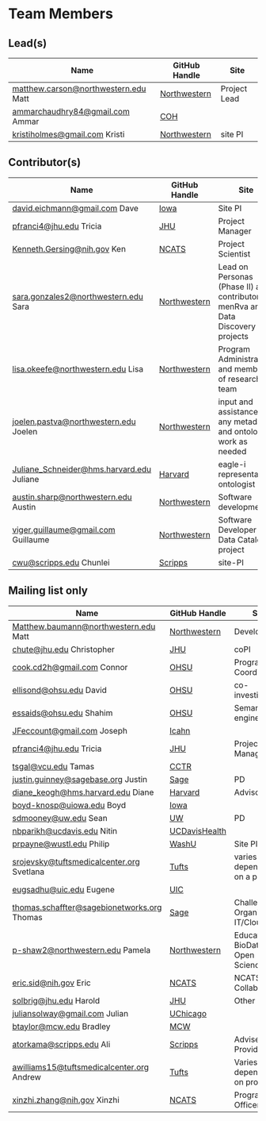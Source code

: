 # Team Members

## Lead(s)
Name | GitHub Handle | Site
-- | -- | --
matthew.carson@northwestern.edu Matt | [Northwestern](Northwestern) | Project Lead
ammarchaudhry84@gmail.com Ammar | [COH](COH) | 
kristiholmes@gmail.com Kristi | [Northwestern](Northwestern) | site PI

## Contributor(s)
Name | GitHub Handle | Site
-- | -- | --
david.eichmann@gmail.com Dave | [Iowa](Iowa) | Site PI
pfranci4@jhu.edu Tricia | [JHU](JHU) | Project Manager
Kenneth.Gersing@nih.gov Ken | [NCATS](NCATS) | Project Scientist
sara.gonzales2@northwestern.edu Sara | [Northwestern](Northwestern) | Lead on Personas (Phase II) and contributor to menRva and Data Discovery projects
lisa.okeefe@northwestern.edu Lisa | [Northwestern](Northwestern) | Program Administrator and member of research team
joelen.pastva@northwestern.edu Joelen | [Northwestern](Northwestern) | input and assistance for any metadata and ontology work as needed
Juliane_Schneider@hms.harvard.edu Juliane | [Harvard](Harvard) | eagle-i representative, ontologist
austin.sharp@northwestern.edu Austin | [Northwestern](Northwestern) | Software development
viger.guillaume@gmail.com Guillaume | [Northwestern](Northwestern) | Software Developer for Data Catalog project
cwu@scripps.edu Chunlei | [Scripps](Scripps) | site-PI

## Mailing list only
Name | GitHub Handle | Site
-- | -- | --
Matthew.baumann@northwestern.edu Matt | [Northwestern](Northwestern) | Developer
chute@jhu.edu Christopher | [JHU](JHU) | coPI
cook.cd2h@gmail.com Connor | [OHSU](OHSU) | Program Coordinator
ellisond@ohsu.edu David | [OHSU](OHSU) | co-investigator
essaids@ohsu.edu Shahim | [OHSU](OHSU) | Semantic engineer 
JFeccount@gmail.com Joseph | [Icahn](Icahn) | 
pfranci4@jhu.edu Tricia | [JHU](JHU) | Project Manager
tsgal@vcu.edu Tamas | [CCTR](CCTR) | 
justin.guinney@sagebase.org Justin | [Sage](Sage) | PD
diane_keogh@hms.harvard.edu Diane | [Harvard](Harvard) | Advisor
boyd-knosp@uiowa.edu Boyd | [Iowa](Iowa) | 
sdmooney@uw.edu Sean | [UW](UW) | PD
nbparikh@ucdavis.edu Nitin | [UCDavisHealth](UCDavisHealth) | 
prpayne@wustl.edu Philip | [WashU](WashU) | Site PI
srojevsky@tuftsmedicalcenter.org Svetlana | [Tufts](Tufts) | varies depending on a project
eugsadhu@uic.edu Eugene | [UIC](UIC) | 
thomas.schaffter@sagebionetworks.org Thomas | [Sage](Sage) | Challenge Organization, IT/Cloud
p-shaw2@northwestern.edu Pamela | [Northwestern](Northwestern) | Education, BioData Club, Open Science
eric.sid@nih.gov Eric | [NCATS](NCATS) | NCATS/ORDR Collaborator
solbrig@jhu.edu Harold | [JHU](JHU) | Other
juliansolway@gmail.com Julian | [UChicago](UChicago) | 
btaylor@mcw.edu Bradley | [MCW](MCW) | 
atorkama@scripps.edu Ali | [Scripps](Scripps) | Adviser, Data Provider
awilliams15@tuftsmedicalcenter.org Andrew | [Tufts](Tufts) | Varies depending on project
xinzhi.zhang@nih.gov Xinzhi | [NCATS](NCATS) | Program Officer

